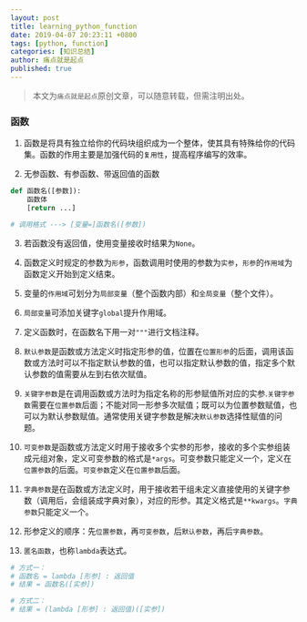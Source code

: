 ```yaml
---
layout: post
title: learning_python_function
date: 2019-04-07 20:23:11 +0800
tags: [python, function]
categories: [知识总结]
author: 痛点就是起点
published: true
---
```


> 本文为`痛点就是起点`原创文章，可以随意转载，但需注明出处。

### 函数
1. 函数是将具有独立给你的代码块组织成为一个整体，使其具有特殊给你的代码集。函数的作用主要是加强代码的`复用性`，提高程序编写的效率。

2. 无参函数、有参函数、带返回值的函数

```python
def 函数名([参数]):
	函数体
	[return ...]
```

```python
# 调用格式 ---> [变量=]函数名([参数])
```
3. 若函数没有返回值，使用变量接收时结果为`None`。

4. 函数定义时规定的参数为`形参`，函数调用时使用的参数为`实参`，`形参`的`作用域`为函数定义开始到定义结束。

5. 变量的`作用域`可划分为`局部变量`（整个函数内部）和`全局变量`（整个文件）。

6. `局部变量`可添加关键字`global`提升作用域。

7. 定义函数时，在函数名下用一对`"""`进行文档注释。

8. `默认参数`是函数或方法定义时指定形参的值，位置在`位置形参`的后面，调用该函数或方法时可以不指定默认参数的值，也可以指定默认参数的值，指定多个默认参数的值需要从左到右依次赋值。

9.  `关键字参数`是在调用函数或方法时为指定名称的形参赋值所对应的实参.`关键字参数`需要在`位置参数`后面；不能对同一形参多次赋值；既可以为位置参数赋值，也可以为默认参数赋值。通常使用关键字参数是解决`默认参数`选择性赋值的问题。

10. `可变参数`是函数或方法定义时用于接收多个实参的形参，接收的多个实参组装成元组对象，定义可变参数的格式是`*args`。可变参数只能定义一个，定义在`位置参数`的后面。`可变参数`定义在`位置参数`后面。

11. `字典参数`是在函数或方法定义时，用于接收若干组未定义直接使用的关键字参数（调用后，会组装成字典对象），对应的形参。其定义格式是`**kwargs`。`字典参数`只能定义一个。

12. 形参定义的顺序：先`位置参数`，再`可变参数`，后`默认参数`，再后`字典参数`。 

13. `匿名函数`，也称`lambda`表达式。

```python
# 方式一：
# 函数名 = lambda [形参] : 返回值
# 结果 = 函数名([实参])

# 方式二：
# 结果 = (lambda [形参] : 返回值)([实参])
```